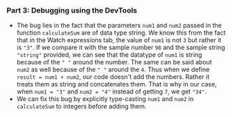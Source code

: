 ### Part 3: Debugging using the DevTools
 - The bug lies in the fact that the parameters ```num1``` and ```num2``` passed in the function 
 ```calculateSum``` are of data type string. We know this from the fact that in the Watch expressions tab, 
 the value of ```num1``` is not ```3``` but rather it is ```"3"```. If we compare it with the sample number 
 ```98``` and the sample string ```"string"``` provided, we can see that the datatype of ```num1``` is string 
 because of the ```" "``` around the number. The same can be said about ```num2``` as well because of the 
 ```" "``` around the ```4```. Thus when we define ```result = num1 + num2```, our code doesn't add the 
 numbers. Rather it treats them as string and concatenates them. That is why in our case, when 
 ```num1 = "3"``` and ```num2 = "4"``` instead of getting ```7```, we get ```"34"```.
 - We can fix this bug by explicitly type-casting ```num1``` and ```num2``` in ```calculateSum``` to integers before adding them.

